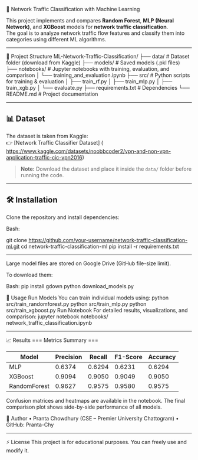 🚀 Network Traffic Classification with Machine Learning

This project implements and compares **Random Forest**, **MLP (Neural Network)**, and **XGBoost** models for **network traffic classification**.  
The goal is to analyze network traffic flow features and classify them into categories using different ML algorithms.

---

 📂 Project Structure
ML-Network-Traffic-Classification/
├── data/ # Dataset folder (download from Kaggle)
├── models/ # Saved models (.pkl files)
├── notebooks/ # Jupyter notebooks with training, evaluation, and comparison
│ └── training_and_evaluation.ipynb
├── src/ # Python scripts for training & evaluation
│ ├── train_rf.py
│ ├── train_mlp.py
│ ├── train_xgb.py
│ └── evaluate.py
├── requirements.txt # Dependencies
└── README.md # Project documentation

---

## 📊 Dataset
The dataset is taken from Kaggle:  
👉 [Network Traffic Classifier Dataset]
( https://www.kaggle.com/datasets/noobbcoder2/vpn-and-non-vpn-application-traffic-cic-vpn2016)  

> **Note:** Download the dataset and place it inside the `data/` folder before running the code.

---

## 🛠 Installation
Clone the repository and install dependencies:

Bash:

git clone https://github.com/your-username/network-traffic-classification-ml.git
cd network-traffic-classification-ml
pip install -r requirements.txt
________________________________________

Large model files are stored on Google Drive (GitHub file-size limit).

To download them:

Bash:
pip install gdown
python download_models.py


🚀 Usage
Run Models
You can train individual models using:
python src/train_randomforest.py
python src/train_mlp.py
python src/train_xgboost.py
Run Notebook
For detailed results, visualizations, and comparison:
jupyter notebook notebooks/ network_traffic_classification.ipynb
________________________________________
📈 Results
		=== Metrics Summary ===

| Model        | Precision | Recall | F1-Score | Accuracy |
| ------------ | --------- | ------ | -------- | -------- |
| MLP          | 0.6374    | 0.6294 | 0.6231   | 0.6294   |
| XGBoost      | 0.9094    | 0.9050 | 0.9049   | 0.9050   |
| RandomForest | 0.9627    | 0.9575 | 0.9580   | 0.9575   |


Confusion matrices and heatmaps are available in the notebook.
The final comparison plot shows side-by-side performance of all models.

👤 Author
•	Pranta Chowdhury (CSE – Premier University Chattogram)
•	GitHub: Pranta-Chy
________________________________________
⚡ License
This project is for educational purposes. You can freely use and modify it.
